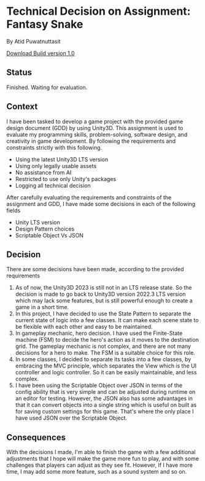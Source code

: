 # Technical Decision on Assignment: Fantasy Snake
By Atid Puwatnuttasit

[Download Build version 1.0](https://drive.google.com/file/d/15aTQESjJJ-8ei2fedzU9yP_j7eQrbYku/view?usp=drive_link)

## Status
Finished. Waiting for evaluation.

## Context
I have been tasked to develop a game project with the provided game design document (GDD) by using Unity3D. This assignment is used to evaluate my programming skills, problem-solving, software design, and creativity in game development. By following the requirements and constraints strictly with this following.
* Using the latest Unity3D LTS version
* Using only legally usable assets
* No assistance from AI
* Restricted to use only Unity's packages
* Logging all technical decision

After carefully evaluating the requirements and constraints of the assignment and GDD, I have made some decisions in each of the following fields
* Unity LTS version
* Design Pattern choices
* Scriptable Object Vs JSON

## Decision
There are some decisions have been made, according to the provided requirements
1. As of now, the Unity3D 2023 is still not in an LTS release state. So the decision is made to go back to Unity3D version 2022.3 LTS version which may lack some features, but is still powerful enough to create a game in a short time.
2. In this project, I have decided to use the State Pattern to separate the current state of logic into a few classes. It can make each scene state to be flexible with each other and easy to be maintained.
3. In gameplay mechanic, hero decision. I have used the Finite-State machine (FSM) to decide the hero's action as it moves to the destination grid. The gameplay mechanic is not complex, and there are not many decisions for a hero to make. The FSM is a suitable choice for this role.
4. In some classes, I decided to separate its tasks into a few classes, by embracing the MVC principle, which separates the View which is the UI controller and logic controller. So it can be easily maintainable, and less complex.   
5. I have been using the Scriptable Object over JSON in terms of the config ability that is very simple and can be adjusted during runtime on an editor for testing. However, the JSON also has some advantages in that it can convert objects into a single string which is useful on built as for saving custom settings for this game. That's where the only place I have used JSON over the Scriptable Object.

## Consequences
With the decisions I made, I'm able to finish the game with a few additional adjustments that I hope will make the game more fun to play, and with some challenges that players can adjust as they see fit. However, If I have more time, I may add some more feature, such as a sound system and so on.
